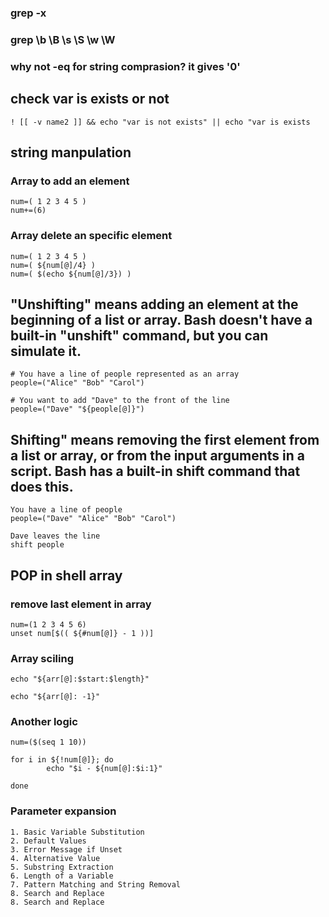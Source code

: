 ### grep -x 
### grep \b \B \s \S \w \W
### why not -eq for string comprasion?  it gives '0'

## check var is exists or not
```
! [[ -v name2 ]] && echo "var is not exists" || echo "var is exists 

```

## string manpulation


### Array to  add  an element
```
num=( 1 2 3 4 5 )
num+=(6)
```

### Array delete an specific element
```
num=( 1 2 3 4 5 )
num=( ${num[@]/4} )
num=( $(echo ${num[@]/3}) )
```

## "Unshifting" means adding an element at the beginning of a list or array. Bash doesn't have a built-in "unshift" command, but you can simulate it.

```
# You have a line of people represented as an array
people=("Alice" "Bob" "Carol")

# You want to add "Dave" to the front of the line
people=("Dave" "${people[@]}")
```
## Shifting" means removing the first element from a list or array, or from the input arguments in a script. Bash has a built-in shift command that does this.

```
You have a line of people
people=("Dave" "Alice" "Bob" "Carol")

Dave leaves the line
shift people

```
## POP in shell array
### remove last element in array 
```
num=(1 2 3 4 5 6)
unset num[$(( ${#num[@]} - 1 ))]
```

### Array sciling 
```
echo "${arr[@]:$start:$length}"

echo "${arr[@]: -1}"
```

### Another logic 
```
num=($(seq 1 10))

for i in ${!num[@]}; do
        echo "$i - ${num[@]:$i:1}"

done
```


### Parameter expansion
```
1. Basic Variable Substitution
2. Default Values
3. Error Message if Unset
4. Alternative Value
5. Substring Extraction
6. Length of a Variable
7. Pattern Matching and String Removal
8. Search and Replace
8. Search and Replace
```



































